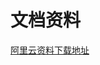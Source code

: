# 文档资料

[<i class="fas fa-cloud"></i>阿里云资料下载地址](https://developer.aliyun.com/ebook/?spm=a2c6h.20345107.sub-nav-dropdown-developer-menu-8.d_main_1.5fc64e64gjyAdF)
